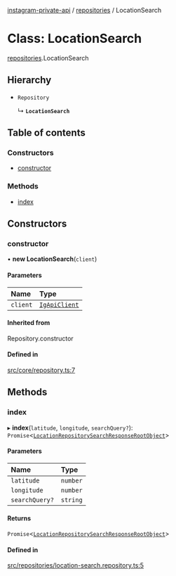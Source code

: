 [instagram-private-api](../../README.md) / [repositories](../../modules/repositories.md) / LocationSearch

# Class: LocationSearch

[repositories](../../modules/repositories.md).LocationSearch

## Hierarchy

- `Repository`

  ↳ **`LocationSearch`**

## Table of contents

### Constructors

- [constructor](LocationSearch.md#constructor)

### Methods

- [index](LocationSearch.md#index)

## Constructors

### constructor

• **new LocationSearch**(`client`)

#### Parameters

| Name | Type |
| :------ | :------ |
| `client` | [`IgApiClient`](../index/IgApiClient.md) |

#### Inherited from

Repository.constructor

#### Defined in

[src/core/repository.ts:7](https://github.com/Nerixyz/instagram-private-api/blob/b3351b9/src/core/repository.ts#L7)

## Methods

### index

▸ **index**(`latitude`, `longitude`, `searchQuery?`): `Promise`<[`LocationRepositorySearchResponseRootObject`](../../interfaces/responses/LocationRepositorySearchResponseRootObject.md)\>

#### Parameters

| Name | Type |
| :------ | :------ |
| `latitude` | `number` |
| `longitude` | `number` |
| `searchQuery?` | `string` |

#### Returns

`Promise`<[`LocationRepositorySearchResponseRootObject`](../../interfaces/responses/LocationRepositorySearchResponseRootObject.md)\>

#### Defined in

[src/repositories/location-search.repository.ts:5](https://github.com/Nerixyz/instagram-private-api/blob/b3351b9/src/repositories/location-search.repository.ts#L5)

